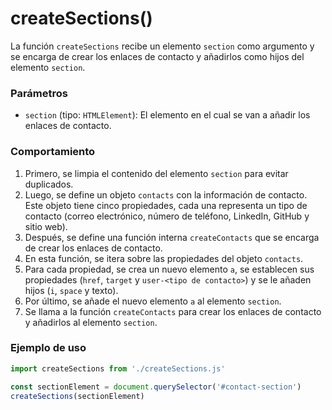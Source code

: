 # createSections()

La función `createSections` recibe un elemento `section` como argumento y se encarga de crear los enlaces de contacto y añadirlos como hijos del elemento `section`.

### Parámetros

- `section` (tipo: `HTMLElement`): El elemento en el cual se van a añadir los enlaces de contacto.

### Comportamiento

1. Primero, se limpia el contenido del elemento `section` para evitar duplicados.
2. Luego, se define un objeto `contacts` con la información de contacto. Este objeto tiene cinco propiedades, cada una representa un tipo de contacto (correo electrónico, número de teléfono, LinkedIn, GitHub y sitio web).
3. Después, se define una función interna `createContacts` que se encarga de crear los enlaces de contacto.
4. En esta función, se itera sobre las propiedades del objeto `contacts`.
5. Para cada propiedad, se crea un nuevo elemento `a`, se establecen sus propiedades (`href`, `target` y `user-<tipo de contacto>`) y se le añaden hijos (`i`, `space` y texto).
6. Por último, se añade el nuevo elemento `a` al elemento `section`.
7. Se llama a la función `createContacts` para crear los enlaces de contacto y añadirlos al elemento `section`.

### Ejemplo de uso

```js
import createSections from './createSections.js'

const sectionElement = document.querySelector('#contact-section')
createSections(sectionElement)
